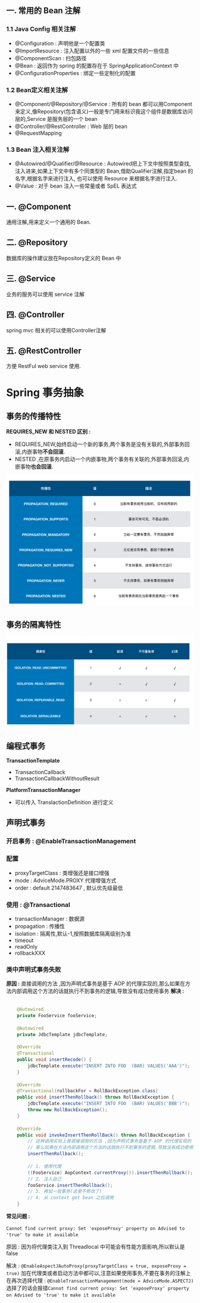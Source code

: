 
## 一. 常用的 Bean 注解
### 1.1 Java Config 相关注解
- @Configuration : 声明他是一个配置类
- @ImportResource : 注入配置以外的一些 xml 配置文件的一些信息
- @ComponentScan : 扫包路径
- @Bean : 返回作为 spring 的配置存在于 SpringApplicationContext 中
- @ConfigurationProperties : 绑定一些定制化的配置

### 1.2 Bean定义相关注解
- @Component/@Repository/@Service : 所有的 bean 都可以用Component来定义,像Repository(包含语义)一般是专门用来标识我这个组件是数据库访问层的,Service 是服务层的一个 bean
- @Controller/@RestController : Web 层的 bean
- @RequestMapping

### 1.3 Bean 注入相关注解
- @Autowired/@Qualifier/@Resource : Autowired把上下文中按照类型查找,注入进来,如果上下文中有多个同类型的 Bean,借助Qualifier注解,指定bean 的名字,根据名字来进行注入, 也可以使用 Resource 来根据名字进行注入.
- @Value : 对于 bean 注入一些常量或者 SpEL 表达式

## 一. @Component
通用注解,用来定义一个通用的 Bean.


## 二. @Repository
数据库的操作建议放在Repository定义的 Bean 中


## 三. @Service
业务的服务可以使用 service 注解


## 四. @Controller
spring mvc 相关的可以使用Controller注解


## 五. @RestController
方便 RestFul web service 使用.



# Spring 事务抽象

## 事务的传播特性

**REQUIRES_NEW 和 NESTED 区别 :** 

- REQUIRES_NEW,始终启动一个新的事务,两个事务是没有关联的,外部事务回滚,内嵌事物**不会回滚**.
- NESTED ,在原事务内启动一个内嵌事物,两个事务有关联的,外部事务回滚,内嵌事物**也会回滚**.



![image-20211017154006584](../../../resources/java/java_frame/image-20211017154006584.png)

## 事务的隔离特性

![image-20211017154101257](../../../resources/java/java_frame/image-20211017154101257.png)



## 编程式事务
**TransactionTemplate**

- TransactionCallback
- TransactionCallbackWithoutResult



**PlatformTransactionManager**

- 可以传入 TranslactionDefinition 进行定义


## 声明式事务

### 开启事务 : @EnableTransactionManagement

### 配置
- proxyTargetClass : 类增强还是接口增强
- mode : AdviceMode.PROXY 代理增强方式
- order : default 2147483647 , 默认优先级最低

### 使用 : @Transactional
- transactionManager : 数据源
- propagation : 传播性
- isolation : 隔离性,默认-1,按照数据库隔离级别为准
- timeout
- readOnly
- rollbackXXX


### 类中声明式事务失败
**原因 :** 直接调用的方法 ,因为声明式事务是基于 AOP 的代理实现的,那么如果在方法内部调用这个方法的话就执行不到事务的逻辑,导致没有成功使用事务
		**解决 :** 

```java

	@Autowired
	private FooService fooService;

	@Autowired
	private JdbcTemplate jdbcTemplate;

	@Override
	@Transactional
	public void insertRecode() {
		jdbcTemplate.execute("INSERT INTO FOO  (BAR) VALUES('AAA')");
	}

	@Override
	@Transactional(rollbackFor = RollBackException.class)
	public void insertThenRollback() throws RollBackException {
		jdbcTemplate.execute("INSERT INTO FOO  (BAR) VALUES('BBB')");
		throw new RollBackException();
	}

	@Override
	public void invokeInsertThenRollBack() throws RollBackException {
		// 这种调用实际上是直接调用的方法 ,因为声明式事务是基于 AOP 的代理实现的
		// 那么如果在方法内部调用这个方法的话就执行不到事务的逻辑,导致没有成功使用事务
		insertThenRollback();
    
		// 1. 使用代理
		((FooService) AopContext.currentProxy()).insertThenRollback();
		// 2. 注入自己
		fooService.insertThenRollback();
		// 3. 再加一层事务(这里不修改了)
		// 4. 从 context get bean 之后调用
	}
```

**常见问题 :**

`Cannot find current proxy: Set 'exposeProxy' property on Advised to 'true' to make it available`

原因 : 因为将代理类注入到 Threadlocal 中可能会有性能方面影响,所以默认是 false

解决 : 
`@EnableAspectJAutoProxy(proxyTargetClass = true, exposeProxy = true)` 加在代理类或者启动方法中都可以,注意如果使用事务,不要在事务的注解上在再次选择代理 : `@EnableTransactionManagement(mode = AdviceMode.ASPECTJ)`选择了的话会报错`Cannot find current proxy: Set 'exposeProxy' property on Advised to 'true' to make it available`







